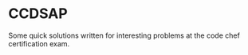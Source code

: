 # CCDSAP
Some quick solutions written for interesting problems at the code chef certification exam. 
